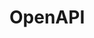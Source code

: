 

# OpenAPI
<!--
 终于放弃了单调的swagger-ui了，选择了这款神器—knife4j 
https://mp.weixin.qq.com/s/pugZdhcJLO1NTMgg46m6iw
 Spring Boot 禁用 Swagger 的三种方式 
https://mp.weixin.qq.com/s/12z1Cy7Xj-5ldUB22AVDQg
 SpringBoot 集成Swagger2自动生成文档和导出成静态文件 
https://mp.weixin.qq.com/s/F5IU9AzL_lS_eOT6DOAtwg
Swagger3.0官方starter诞生，可以扔掉那些野生starter了
https://juejin.im/post/6878956091670495240

 ***如何在Swagger2或Swagger3中增加Json Web Token 
https://mp.weixin.qq.com/s/Yc2B2-jjB2fpZU94YHILeA 
https://mp.weixin.qq.com/s/cGe9McwKodmXDh3Le1Nvjw
 
-->